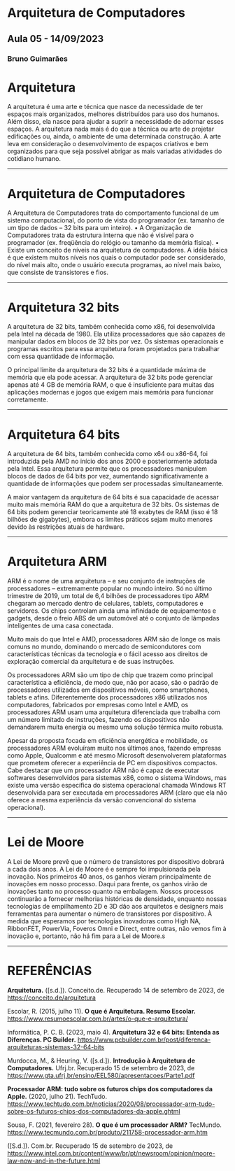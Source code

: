 # Arquitetura de Computadores
## Aula 05 - 14/09/2023
### Bruno Guimarães

# Arquitetura


A arquitetura é uma arte e técnica que nasce da necessidade de ter espaços mais organizados, melhores distribuídos para uso dos humanos. Além disso, ela nasce para ajudar a suprir a necessidade de adornar esses espaços.
A arquitetura nada mais é do que a técnica ou arte de projetar edificações ou, ainda, o ambiente de uma determinada construção. A arte leva em consideração o desenvolvimento de espaços criativos e bem organizados para que seja possível abrigar as mais variadas atividades do cotidiano humano.

--------------------------
# Arquitetura de Computadores


A Arquitetura de Computadores trata do comportamento funcional
de um sistema computacional, do ponto de vista do programador
(ex. tamanho de um tipo de dados – 32 bits para um inteiro).
• A Organização de Computadores trata da estrutura interna que não é 
visível para o programador (ex. freqüência do relógio ou tamanho da
memória física).
• Existe um conceito de níveis na arquitetura de computadores. A idéia
básica é que existem muitos níveis nos quais o computador pode ser 
considerado, do nível mais alto, onde o usuário executa programas, 
ao nível mais baixo, que consiste de transistores e fios.

----------------------
# Arquitetura 32 bits

A arquitetura de 32 bits, também conhecida como x86, foi desenvolvida pela Intel na década de 1980. Ela utiliza processadores que são capazes de manipular dados em blocos de 32 bits por vez. Os sistemas operacionais e programas escritos para essa arquitetura foram projetados para trabalhar com essa quantidade de informação.


O principal limite da arquitetura de 32 bits é a quantidade máxima de memória que ela pode acessar. A arquitetura de 32 bits pode gerenciar apenas até 4 GB de memória RAM, o que é insuficiente para muitas das aplicações modernas e jogos que exigem mais memória para funcionar corretamente.

----------------
# Arquitetura 64 bits

A arquitetura de 64 bits, também conhecida como x64 ou x86-64, foi introduzida pela AMD no início dos anos 2000 e posteriormente adotada pela Intel. Essa arquitetura permite que os processadores manipulem blocos de dados de 64 bits por vez, aumentando significativamente a quantidade de informações que podem ser processadas simultaneamente.


A maior vantagem da arquitetura de 64 bits é sua capacidade de acessar muito mais memória RAM do que a arquitetura de 32 bits. Os sistemas de 64 bits podem gerenciar teoricamente até 18 exabytes de RAM (isso é 18 bilhões de gigabytes), embora os limites práticos sejam muito menores devido às restrições atuais de hardware.

---------------
# Arquitetura ARM

ARM é o nome de uma arquitetura – e seu conjunto de instruções de processadores – extremamente popular no mundo inteiro. Só no último trimestre de 2019, um total de 6,4 bilhões de processadores tipo ARM chegaram ao mercado dentro de celulares, tablets, computadores e servidores. Os chips controlam ainda uma infinidade de equipamentos e gadgets, desde o freio ABS de um automóvel até o conjunto de lâmpadas inteligentes de uma casa conectada.

Muito mais do que Intel e AMD, processadores ARM são de longe os mais comuns no mundo, dominando o mercado de semicondutores com características técnicas da tecnologia e o fácil acesso aos direitos de exploração comercial da arquitetura e de suas instruções.

Os processadores ARM são um tipo de chip que trazem como principal característica a eficiência, de modo que, não por acaso, são o padrão de processadores utilizados em dispositivos móveis, como smartphones, tablets e afins. Diferentemente dos processadores x86 utilizados nos computadores, fabricados por empresas como Intel e AMD, os processadores ARM usam uma arquitetura diferenciada que trabalha com um número limitado de instruções, fazendo os dispositivos não demandarem muita energia ou mesmo uma solução térmica muito robusta.

Apesar da proposta focada em eficiência energética e mobilidade, os processadores ARM evoluíram muito nos últimos anos, fazendo empresas como Apple, Qualcomm e até mesmo Microsoft desenvolverem plataformas que prometem oferecer a experiência de PC em dispositivos compactos. Cabe destacar que um processador ARM não é capaz de executar softwares desenvolvidos para sistemas x86, como o sistema Windows, mas existe uma versão específica do sistema operacional chamada Windows RT desenvolvida para ser executada em processadores ARM (claro que ela não oferece a mesma experiência da versão convencional do sistema operacional).

-----------------
# Lei de Moore

A Lei de Moore prevê que o número de transistores por dispositivo dobrará a cada dois anos. A Lei de Moore é e sempre foi impulsionada pela inovação. Nos primeiros 40 anos, os ganhos vieram principalmente de inovações em nosso processo. Daqui para frente, os ganhos virão de inovações tanto no processo quanto na embalagem. Nossos processos continuarão a fornecer melhorias históricas de densidade, enquanto nossas tecnologias de empilhamento 2D e 3D dão aos arquitetos e designers mais ferramentas para aumentar o número de transistores por dispositivo. À medida que esperamos por tecnologias inovadoras como High NA, RibbonFET, PowerVia, Foveros Omni e Direct, entre outras, não vemos fim à inovação e, portanto, não há fim para a Lei de Moore.s

-----------
# REFERÊNCIAS

**Arquitetura.** ([s.d.]). Conceito.de. Recuperado 14 de setembro de 2023, de https://conceito.de/arquitetura

Escolar, R. (2015, julho 11). **O que é Arquitetura. Resumo Escolar.** https://www.resumoescolar.com.br/artes/o-que-e-arquitetura/

Informática, P. C. B. (2023, maio 4). **Arquitetura 32 e 64 bits: Entenda as Diferenças. PC Builder.** https://www.pcbuilder.com.br/post/diferenca-arquiteturas-sistemas-32-64-bits

Murdocca, M., & Heuring, V. ([s.d.]). **Introdução à Arquitetura de Computadores.** Ufrj.br. Recuperado 15 de setembro de 2023, de https://www.gta.ufrj.br/ensino/EEL580/apresentacoes/Parte1.pdf

**Processador ARM: tudo sobre os futuros chips dos computadores da Apple.** (2020, julho 21). TechTudo. https://www.techtudo.com.br/noticias/2020/08/processador-arm-tudo-sobre-os-futuros-chips-dos-computadores-da-apple.ghtml

Sousa, F. (2021, fevereiro 28). **O que é um processador ARM?** TecMundo. https://www.tecmundo.com.br/produto/211758-processador-arm.htm

([S.d.]). Com.br. Recuperado 15 de setembro de 2023, de https://www.intel.com.br/content/www/br/pt/newsroom/opinion/moore-law-now-and-in-the-future.html





